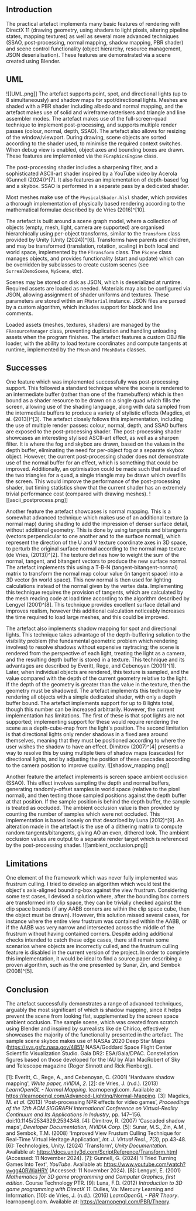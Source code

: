 ## Introduction
The practical artefact implements many basic features of rendering with DirectX 11 (drawing geometry, using shaders to light pixels, altering pipeline states, mapping textures) as well as several more advanced techniques (SSAO, post-processing, normal mapping, shadow mapping, PBR shader) and scene control functionality (object hierarchy, resource management, JSON deserialisation). These features are demonstrated via a scene created using Blender.
## UML
![[UML.png]]
The artefact supports point, spot, and directional lights (up to 8 simultaneously) and shadow maps for spot/directional lights. Meshes are shaded with a PBR shader including albedo and normal mapping, and the artefact makes use of solid and wireframe rasterisers and triangle and line assembler modes. The artefact makes use of the full-screen-quad technique to implement post-processing, and supports multiple render passes (colour, normal, depth, SSAO). The artefact also allows for resizing of the window/viewport. During drawing, scene objects are sorted according to the shader used, to minimise the required context switches. When debug view is enabled, object axes and bounding boxes are drawn. These features are implemented via the `FGraphicsEngine` class.

The post-processing shader includes a sharpening filter, and a sophisticated ASCII-art shader inspired by a YouTube video by Acerola (Gunnell (2024))^[7]. It also features an implementation of depth-based fog and a skybox. SSAO is performed in a separate pass by a dedicated shader.

Most meshes make use of the `PhysicalShader.hlsl` shader, which provides a thorough implementation of physically based rendering according to the mathematical formulae described by de Vries (2016)^[10].

The artefact is built around a scene graph model, where a collection of objects (empty, mesh, light, camera are supported) are organised hierarchically using per-object transforms, similar to the `Transform` class provided by Unity (Unity (2024))^[6]. Transforms have parents and children, and may be transformed (translation, rotation, scaling) in both local and world space, implemented by the `FTransform` class. The `FScene` class manages objects, and provides functionality (start and update) which can be overridden by subclasses to create custom scenes (see `SurrealDemoScene`, `MyScene`, etc).

Scenes may be stored on disk as JSON, which is deserialized at runtime. Required assets are loaded as needed. Materials may also be configured via JSON, allowing assignment of shader uniforms and textures. These parameters are stored within an `FMaterial` instance. JSON files are parsed by a custom algorithm, which includes support for block and line comments.

Loaded assets (meshes, textures, shaders) are managed by the `FResourceManager` class, preventing duplication and handling unloading assets when the program finishes. The artefact features a custom OBJ file loader, with the ability to load texture coordinates and compute tangents at runtime, implemented by the `FMesh` and `FMeshData` classes.
## Successes
One feature which was implemented successfully was post-processing support. This followed a standard technique where the scene is rendered to an intermediate buffer (rather than one of the framebuffers) which is then bound as a shader resource to be drawn on a single quad which fills the screen, allowing use of the shading language, along with data sampled from the intermediate buffers to produce a variety of stylistic effects (Magdics, et al. (2013))^[3]. The artefact closely follows this implementation, including the use of multiple render passes: colour, normal, depth, and SSAO buffers are exposed to the post-processing shader. The post-processing shader showcases an interesting stylised ASCII-art effect, as well as a sharpen filter. It is where the fog and skybox are drawn, based on the values in the depth buffer, eliminating the need for per-object fog or a separate skybox object. However, the current post-processing shader does not demonstrate use of the normal buffer for an effect, which is something that could be improved. Additionally, an optimisation could be made such that instead of the two triangles for a quad, a single triangle may be drawn which overfills the screen. This would improve the performance of the post-processing shader, but timing statistics show that the current shader has an extremely trivial performance cost (compared with drawing meshes).
![[ascii_postprocess.png]]

Another feature the artefact showcases is normal mapping. This is a somewhat advanced technique which makes use of an additional texture (a normal map) during shading to add the impression of denser surface detail, without additional geometry. This is done by using tangents and bitangents (vectors perpendicular to one another and to the surface normal), which represent the direction of the U and V texture coordinate axes in 3D space, to perturb the original surface normal according to the normal map texture (de Vries, (2013))^[2]. The texture defines how to weight the sum of the normal, tangent, and bitangent vectors to produce the new surface normal. The artefact implements this using a T-B-N (tangent-bitangent-normal) matrix to transform the normal map colour value (in tangent space) into a 3D vector (in world space). This new normal is then used for lighting calculations instead of the normal given by the vertex data. Implementing this technique requires the provision of tangents, which are calculated by the mesh reading code at load time according to the algorithm described by Lengyel (2001)^[8]. This technique provides excellent surface detail and improves realism, however this additional calculation noticeably increases the time required to load large meshes, and this could be improved.

The artefact also implements shadow mapping for spot and directional lights. This technique takes advantage of the depth-buffering solution to the visibility problem (the fundamental geometric problem which rendering involves) to resolve shadows without expensive raytracing; the scene is rendered from the perspective of each light, treating the light as a camera, and the resulting depth buffer is stored in a texture. This technique and its advantages are described by Everitt, Rege, and Cebenoyan (2001)^[1]. Later, when individual objects are rendered, this texture is sampled, and the value compared with the depth of the current geometry relative to the light. If the depth of the geometry is greater than the value in the texture, then the geometry must be shadowed. The artefact implements this technique by rendering all objects with a simple dedicated shader, with only a depth buffer bound. The artefact implements support for up to 8 lights total, though this number can be increased arbitrarily. However, the current implementation has limitations. The first of these is that spot lights are not supported; implementing support for these would require rendering the scene as a depth-cube-map from the light's position. The second limitation is that directional lights only render shadows in a fixed area around themselves, meaning that they must be positioned according to where the user wishes the shadow to have an effect. Dimitrov (2007)^[4] presents a way to resolve this by using multiple tiers of shadow maps (cascades) for directional lights, and by adjusting the position of these cascades according to the camera position to improve quality.
![[shadow_mapping.png]]

Another feature the artefact implements is screen space ambient occlusion (SSAO). This effect involves sampling the depth and normal buffers, generating randomly-offset samples in world space (relative to the pixel normal), and then testing those sampled positions against the depth buffer at that position. If the sample position is behind the depth buffer, the sample is treated as occluded. The ambient occlusion value is then provided by counting the number of samples which were not occluded. This implementation is based loosely on that described by Luna (2012)^[9]. An alteration made in the artefact is the use of a dithering matrix to compute random tangents/bitangents, giving AO an even, dithered look. The ambient occlusion values are output to a separate render target which is referenced by the post-processing shader.
![[ambient_occlusion.png]]
## Limitations
One element of the framework which was never fully implemented was frustrum culling. I tried to develop an algorithm which would test the object's axis-aligned bounding-box against the view frustrum. Considering some test cases, I devised a solution where, after the bounding box corners are transformed into clip space, they can be trivially checked against the clip space bounds (if any AABB corners are within the clip space cube, then the object must be drawn). However, this solution missed several cases, for instance where the entire view frustrum was contained within the AABB, or if the AABB was very narrow and intersected across the middle of the frustrum without having contained corners. Despite adding additional checks intended to catch these edge cases, there still remain some scenarios where objects are incorrectly culled, and the frustrum culling feature is disabled in the current version of the project. In order to complete this implementation, it would be ideal to find a source paper describing a proven algorithm, such as the one presented by Sunar, Zin, and Sembok (2008)^[5].
## Conclusion
The artefact successfully demonstrates a range of advanced techniques, arguably the most significant of which is shadow mapping, since it helps prevent the scene from looking flat, supplemented by the screen space ambient occlusion. The sample scene, which was created from scratch using Blender and inspired by surrealists like de Chirico, effectively showcases the majority of the functionality presented in the artefact. The sample scene skybox makes use of NASAs 2020 Deep Star Maps (https://svs.gsfc.nasa.gov/4851/ NASA/Goddard Space Flight Center Scientific Visualization Studio. Gaia DR2: ESA/Gaia/DPAC. Constellation figures based on those developed for the IAU by Alan MacRobert of Sky and Telescope magazine (Roger Sinnott and Rick Fienberg)).

[1]: Everitt, C., Rege, A., and Cebenoyan, C. (2001) 'Hardware shadow mapping', _White paper, nVIDIA_, _2_.
[2]: de Vries, J. (n.d.). (2013) _LearnOpenGL - Normal Mapping_. learnopengl.com. Available at: https://learnopengl.com/Advanced-Lighting/Normal-Mapping.
[3]: Magdics, M. _et al._ (2013) ‘Post-processing NPR effects for video games’, _Proceedings of the 12th ACM SIGGRAPH International Conference on Virtual-Reality Continuum and Its Applications in Industry_, pp. 147–156. doi:10.1145/2534329.2534348.
[4]: Dimitrov, R. (2007) 'Cascaded shadow maps', _Developer Documentation, NVIDIA Corp_.
[5]: Sunar, M.S., Zin, A.M., and Sembok, T.M. (2008) 'Improved View Frustum Culling Technique for Real-Time Virtual Heritage Application', _Int. J. Virtual Real._, _7_(3), pp.43-48.
[6]: Technologies, Unity. (2024) 'Transform', _Unity Documentation_. Available at: https://docs.unity3d.com/ScriptReference/Transform.html (Accessed: 11 November 2024).
[7]: Gunnell, G. (2024) 'I Tried Turning Games Into Text', _YouTube_. Available at: https://www.youtube.com/watch?v=gg40RWiaHRY (Accessed: 11 November 2024).
[8]: Lengyel, E. (2001) _Mathematics for 3D game programming and Computer Graphics, first edition_. Course Technology PTR.
[9]: Luna, F.D. (2012) _Introduction to 3D game programming with DirectX 11_. Dulles, Va: Mercury Learning and Information.
[10]: de Vries, J. (n.d.). (2016) _LearnOpenGL - PBR Theory_. learnopengl.com. Available at: https://learnopengl.com/PBR/Theory.